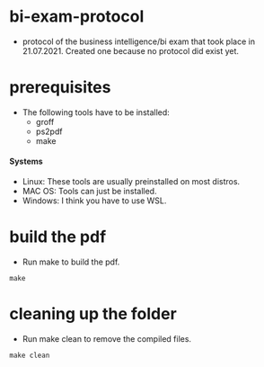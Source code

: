 # bi-exam-protocol

- protocol of the business intelligence/bi exam that took place in 21.07.2021.
  Created one because no protocol did exist yet.

# prerequisites
- The following tools have to be installed:
    - groff
    - ps2pdf
    - make

#### Systems
- Linux: These tools are usually preinstalled on most distros.
- MAC OS: Tools can just be installed.
- Windows: I think you have to use WSL.

# build the pdf
- Run make to build the pdf.
```shell
make
```

# cleaning up the folder
- Run make clean to remove the compiled files.
```shell
make clean
```
